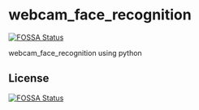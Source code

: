 # webcam_face_recognition
[![FOSSA Status](https://app.fossa.io/api/projects/git%2Bgithub.com%2FSuvarneshKM%2Fwebcam_face_recognition.svg?type=shield)](https://app.fossa.io/projects/git%2Bgithub.com%2FSuvarneshKM%2Fwebcam_face_recognition?ref=badge_shield)

webcam_face_recognition using python


## License
[![FOSSA Status](https://app.fossa.io/api/projects/git%2Bgithub.com%2FSuvarneshKM%2Fwebcam_face_recognition.svg?type=large)](https://app.fossa.io/projects/git%2Bgithub.com%2FSuvarneshKM%2Fwebcam_face_recognition?ref=badge_large)